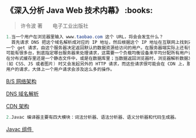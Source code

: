 <h2>《深入分析 Java Web 技术内幕》 :books: </h2> 

> 许令波 著       电子工业出版社

```java
1.当一个用户在浏览器里输入 www.taobao.com 这个 URL，将会会发生什么？
  首先请求 DNS 把这个域名解析成对应的 IP 地址，然后根据这个 IP 地址在互联网上找到对应的服务器，向这个服务器发起
一个 get 请求，由这个服务器决定返回默认的数据资源给访问的用户。在服务器端实际上还有很多复杂的业务逻辑：服务器
可能有很多台，到底指定哪台服务器来处理请求，这需要一个负载均衡设备来平均分配所有用户请求；还有请求的数据是存储
在分布式缓存里还是一个静态文件中，或是在数据库里；当数据返回浏览器时，浏览器解析数据发现还有一些静态资源 
(如 CSS、JS 或者图片) 时又会发起另外的 HTTP 请求，而这些请求很可能会在 CDN 上，那么 CDN 服务器又会处理这个
用户的请求，大体上一个用户请求会涉及这么多的操作。
```

<a href="http://images.cnblogs.com/cnblogs_com/wp5719/936332/o_CDN.png"> B/S 网络架构 </a>

<a href="http://images.cnblogs.com/cnblogs_com/wp5719/936332/o_DNS.png"> DNS 域名解析 </a>

<a href="http://images.cnblogs.com/cnblogs_com/wp5719/936332/o_CDNs.png"> CDN 架构 </a>

```java
2.Javac 编译器主要有四大模块：词法分析器、语法分析器、语义分析器和代码生成器。
```

<a href="http://images.cnblogs.com/cnblogs_com/wp5719/936332/o_Javac.png"> Javac 组件 </a>

```java
```
